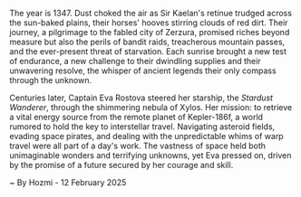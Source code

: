 
The year is 1347.  Dust choked the air as Sir Kaelan's retinue trudged across the sun-baked plains, their horses' hooves stirring clouds of red dirt.  Their journey, a pilgrimage to the fabled city of Zerzura, promised riches beyond measure but also the perils of bandit raids, treacherous mountain passes, and the ever-present threat of starvation.  Each sunrise brought a new test of endurance, a new challenge to their dwindling supplies and their unwavering resolve, the whisper of ancient legends their only compass through the unknown.


Centuries later, Captain Eva Rostova steered her starship, the *Stardust Wanderer*, through the shimmering nebula of Xylos.  Her mission: to retrieve a vital energy source from the remote planet of Kepler-186f, a world rumored to hold the key to interstellar travel.  Navigating asteroid fields, evading space pirates, and dealing with the unpredictable whims of warp travel were all part of a day's work.  The vastness of space held both unimaginable wonders and terrifying unknowns, yet Eva pressed on, driven by the promise of a future secured by her courage and skill.

~ By Hozmi - 12 February 2025
